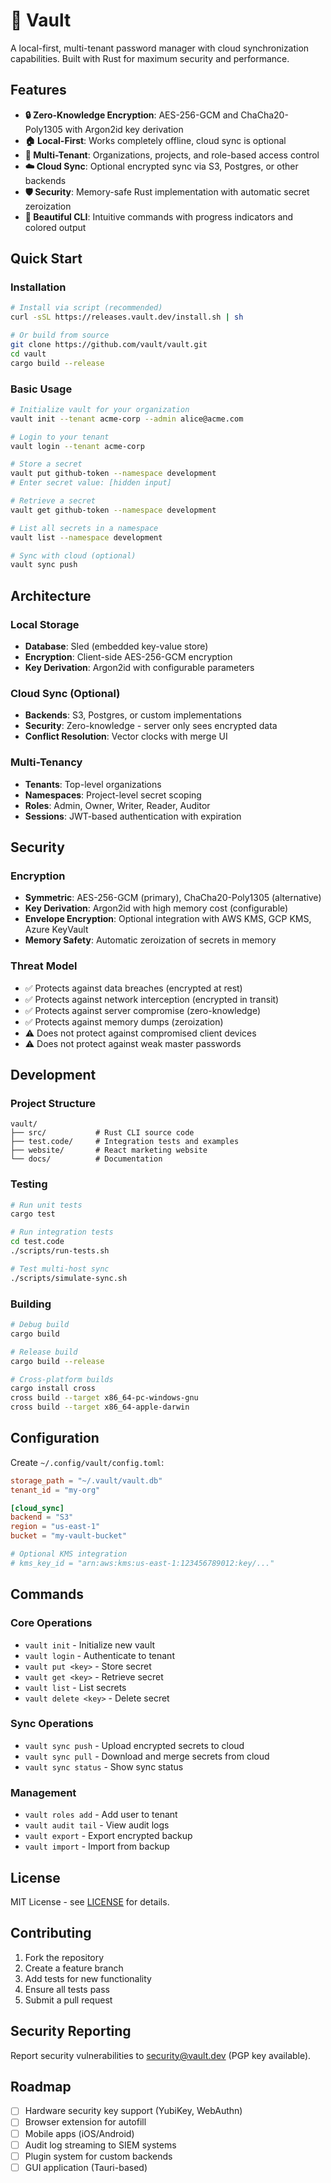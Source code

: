# 🔐 Vault

A local-first, multi-tenant password manager with cloud synchronization capabilities. Built with Rust for maximum security and performance.

## Features

- **🔒 Zero-Knowledge Encryption**: AES-256-GCM and ChaCha20-Poly1305 with Argon2id key derivation
- **🏠 Local-First**: Works completely offline, cloud sync is optional
- **🏢 Multi-Tenant**: Organizations, projects, and role-based access control
- **☁️ Cloud Sync**: Optional encrypted sync via S3, Postgres, or other backends
- **🛡️ Security**: Memory-safe Rust implementation with automatic secret zeroization
- **🎨 Beautiful CLI**: Intuitive commands with progress indicators and colored output

## Quick Start

### Installation

```bash
# Install via script (recommended)
curl -sSL https://releases.vault.dev/install.sh | sh

# Or build from source
git clone https://github.com/vault/vault.git
cd vault
cargo build --release
```

### Basic Usage

```bash
# Initialize vault for your organization
vault init --tenant acme-corp --admin alice@acme.com

# Login to your tenant
vault login --tenant acme-corp

# Store a secret
vault put github-token --namespace development
# Enter secret value: [hidden input]

# Retrieve a secret
vault get github-token --namespace development

# List all secrets in a namespace
vault list --namespace development

# Sync with cloud (optional)
vault sync push
```

## Architecture

### Local Storage
- **Database**: Sled (embedded key-value store)
- **Encryption**: Client-side AES-256-GCM encryption
- **Key Derivation**: Argon2id with configurable parameters

### Cloud Sync (Optional)
- **Backends**: S3, Postgres, or custom implementations
- **Security**: Zero-knowledge - server only sees encrypted data
- **Conflict Resolution**: Vector clocks with merge UI

### Multi-Tenancy
- **Tenants**: Top-level organizations
- **Namespaces**: Project-level secret scoping
- **Roles**: Admin, Owner, Writer, Reader, Auditor
- **Sessions**: JWT-based authentication with expiration

## Security

### Encryption
- **Symmetric**: AES-256-GCM (primary), ChaCha20-Poly1305 (alternative)
- **Key Derivation**: Argon2id with high memory cost (configurable)
- **Envelope Encryption**: Optional integration with AWS KMS, GCP KMS, Azure KeyVault
- **Memory Safety**: Automatic zeroization of secrets in memory

### Threat Model
- ✅ Protects against data breaches (encrypted at rest)
- ✅ Protects against network interception (encrypted in transit)
- ✅ Protects against server compromise (zero-knowledge)
- ✅ Protects against memory dumps (zeroization)
- ⚠️ Does not protect against compromised client devices
- ⚠️ Does not protect against weak master passwords

## Development

### Project Structure
```
vault/
├── src/           # Rust CLI source code
├── test.code/     # Integration tests and examples
├── website/       # React marketing website
└── docs/          # Documentation
```

### Testing
```bash
# Run unit tests
cargo test

# Run integration tests
cd test.code
./scripts/run-tests.sh

# Test multi-host sync
./scripts/simulate-sync.sh
```

### Building
```bash
# Debug build
cargo build

# Release build
cargo build --release

# Cross-platform builds
cargo install cross
cross build --target x86_64-pc-windows-gnu
cross build --target x86_64-apple-darwin
```

## Configuration

Create `~/.config/vault/config.toml`:

```toml
storage_path = "~/.vault/vault.db"
tenant_id = "my-org"

[cloud_sync]
backend = "S3"
region = "us-east-1"
bucket = "my-vault-bucket"

# Optional KMS integration
# kms_key_id = "arn:aws:kms:us-east-1:123456789012:key/..."
```

## Commands

### Core Operations
- `vault init` - Initialize new vault
- `vault login` - Authenticate to tenant
- `vault put <key>` - Store secret
- `vault get <key>` - Retrieve secret
- `vault list` - List secrets
- `vault delete <key>` - Delete secret

### Sync Operations
- `vault sync push` - Upload encrypted secrets to cloud
- `vault sync pull` - Download and merge secrets from cloud
- `vault sync status` - Show sync status

### Management
- `vault roles add` - Add user to tenant
- `vault audit tail` - View audit logs
- `vault export` - Export encrypted backup
- `vault import` - Import from backup

## License

MIT License - see [LICENSE](LICENSE) for details.

## Contributing

1. Fork the repository
2. Create a feature branch
3. Add tests for new functionality
4. Ensure all tests pass
5. Submit a pull request

## Security Reporting

Report security vulnerabilities to security@vault.dev (PGP key available).

## Roadmap

- [ ] Hardware security key support (YubiKey, WebAuthn)
- [ ] Browser extension for autofill
- [ ] Mobile apps (iOS/Android)
- [ ] Audit log streaming to SIEM systems
- [ ] Plugin system for custom backends
- [ ] GUI application (Tauri-based)